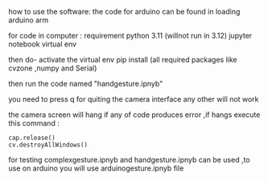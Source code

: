 how to use the software:
the code for arduino can be found in loading arduino arm


for code in computer :
requirement 
python 3.11 (willnot run in 3.12)
jupyter notebook 
virtual env 

then do-
	activate the virtual env
	pip install (all required packages like cvzone ,numpy and Serial)

then run the code named  "handgesture.ipnyb" 

you need to press q for quiting the camera interface any other will not work 

the camera screen will hang if any of code produces error ,if hangs execute 
this command :
```
cap.release()
cv.destroyAllWindows()
```
for testing complexgesture.ipnyb and handgesture.ipnyb can be used ,to use on arduino you will use arduinogesture.ipnyb file

